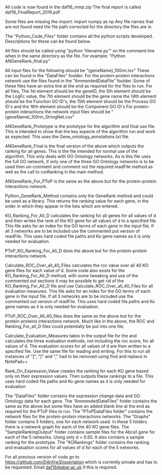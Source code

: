 All code is now found in the daf16_mmp.zip
The final report is called daf16_FinalReport_2016.pdf

Some files are missing the import: import numpy as np
Any file names that are not found need the file path corrected for the directory the files are in.

The "Python_Code_Files" folder contains all the python scripts developed.
Descriptions for these can be found below.

All files should be called using "python 'filename.py'" on the command line
when in the same directory as the file.
For example: "Python ANGeneRank_final.py" 

All input files for the following should be "(geneName)_100nn.tsv" These can be
found in the "DataFiles" foulder. For the protein-protein interactions network use
the files found in the "AmmendedDataFile" foulder. Some of these files have an extra line at
the end as required for the files to run. For all files, The 1st element should be the geneID,
the 5th element should be the LogFc value, the 7th element should be the gene name the 14th 
element should be the Function GO ID's, the 15th element should be the Process GO ID's and the 
16th element should be the Component GO ID's 
For protein-protein interactions the network input files should be "(geneName)_100nn_StringNet.csv" 

ANGeneRank_Prototype is the prototype for the algorithm and final use file. 
This is intended to show that the key aspects of the algorithm run and work as expected.
This uses the Gene_ontology_annotations.txt file. 

ANGeneRank_Final is the final version of the above which outputs the ranking
for all genes. This is the file intended for normal use of the algorithm. This only 
deals with GO Ontology networks. As is this file uses the full GO network, if only one
of the three GO Ontology networks is to be used then un-comment and comment out the 
required readFile method as well as the call to runRanking in the main method.

ANGeneRank_For_PToP is the same as the above but for the protein-protein
interactions network.

Python_GeneRank_Method contains only the GeneRank method and could be used as a library.
This returns the ranking value for each gene, in the order in which they appear in the lists which
are entered.

KO_Ranking_For_All_D calculates the ranking for all genes for all values of d and then
writes the rank of the KO gene for all values of d to a specified file. This file asks
for an index for the GO terms of each gene in the input file. If all 3 networks are to be 
included use the commented put version of readFile. This uses hard coded file paths and Ko gene names 
as it is only needed for evaluation.

PToP_KO_Ranking_For_All_D does the above but for the protein-protein interactions
network.

Calculate_ROC_Over_all_40_Files calculates the roc value over all 40 KO gene files
for each value of d. Some code also exists for the KO_Ranking_For_All_D method, 
with some tweaking and use of the commented out sections it may be possible to get rid of the 
KO_Ranking_For_All_D file and use Calculate_ROC_Over_all_40_Files for all evaluation measures.
This file asks for an index for the GO terms of each gene in the input file. If all 3 networks 
are to be included use the commented out version of readFile.
This uses hard coded file paths and Ko gene names as it is only needed for evaluation.

PToP_ROC_Over_All_40_files does the same as the above but for the protein-proteins
interactions network. Much like in the above, the ROC and Ranking_For_all_D files
could potentially be put into one file.

Calculate_Evaluation_Measures takes in the output file for the 
and calculates the three evaluation methods, not including the roc score, for
all values of d. The evaluation scores for all values of d are then written to
a specified file. Use the same file for reading and writing. For this to run all 
instances of "[", "]" and "," had to be removed using find and replace in NotePad++

Rank_On_Expression_Value creates the ranking for each KO gene based only on their
expression values. Then outputs these rankings to a file. This uses hard coded file
paths and Ko gene names as it is only needed for evaluation

The "DataFiles" folder contains the expression change data and GO Ontology data for each gene.
The "AmmendedDataFiles" folder contains the same as the above but some files have an added blank line
at the end as required for the PToP files to run.
The "PToPDataFiles folder" contains the network files for the protein-protein interactions networks.
The "Graphs" folder contains 5 folders, one for each network used. In these 5 folders there is a
network graph for each of the 40 KO gene files.
The "SampleRankingOutput" folder contains sample files for the Abca1 gene for each of the 5 networks.
Using only d = 0.65. It also contains a sample ranking for the prototype.
The "KORankings" folder contains the ranking and evaluation scores for all values of d for each
of the 5 networks.

For all previous version of code go to https://github.com/D4nfire/Dissertation
which is currently private and has to be requested. Email daf16@aber.ac.uk if this
is required.

